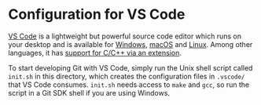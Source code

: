 # Configuration for VS Code

[VS Code](https://code.visualstudio.com/) is a lightweight but powerful source code editor which runs on your desktop and is available for [Windows](https://code.visualstudio.com/docs/setup/windows), [macOS](https://code.visualstudio.com/docs/setup/mac) and [Linux](https://code.visualstudio.com/docs/setup/linux). Among other languages, it has [support for C/C++ via an extension](https://github.com/Microsoft/vscode-cpptools).

To start developing Git with VS Code, simply run the Unix shell script called `init.sh` in this directory, which creates the configuration files in `.vscode/` that VS Code consumes. `init.sh` needs access to `make` and `gcc`, so run the script in a Git SDK shell if you are using Windows.

